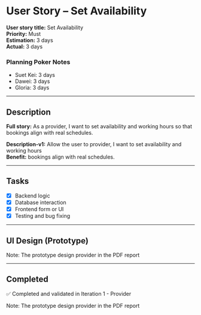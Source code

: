 # User Story – Set Availability

**User story title:** Set Availability  
**Priority:** Must  
**Estimation:** 3 days  
**Actual:** 3 days  

### Planning Poker Notes
- Suet Kei: 3 days  
- Dawei: 3 days  
- Gloria: 3 days  

---

## Description

**Full story:** As a provider, I want to set availability and working hours so that bookings align with real schedules.

**Description-v1:** Allow the user to provider, I want to set availability and working hours  
**Benefit:** bookings align with real schedules.  

---

## Tasks

- [x] Backend logic
- [x] Database interaction
- [x] Frontend form or UI
- [x] Testing and bug fixing

---

## UI Design (Prototype)

Note: The prototype design provider in the PDF report

---

## Completed

✅ Completed and validated in Iteration 1 - Provider  

Note: The prototype design provider in the PDF report

